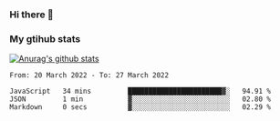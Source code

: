### Hi there 👋

### My gtihub stats

[![Anurag's github stats](https://github-readme-stats.vercel.app/api?username=gaozhidong)](https://github.com/gaozhidong/github-readme-stats)

<!--START_SECTION:waka-->

```text
From: 20 March 2022 - To: 27 March 2022

JavaScript   34 mins         ███████████████████████▓░   94.91 %
JSON         1 min           ▓░░░░░░░░░░░░░░░░░░░░░░░░   02.80 %
Markdown     0 secs          ▓░░░░░░░░░░░░░░░░░░░░░░░░   02.29 %
```

<!--END_SECTION:waka-->